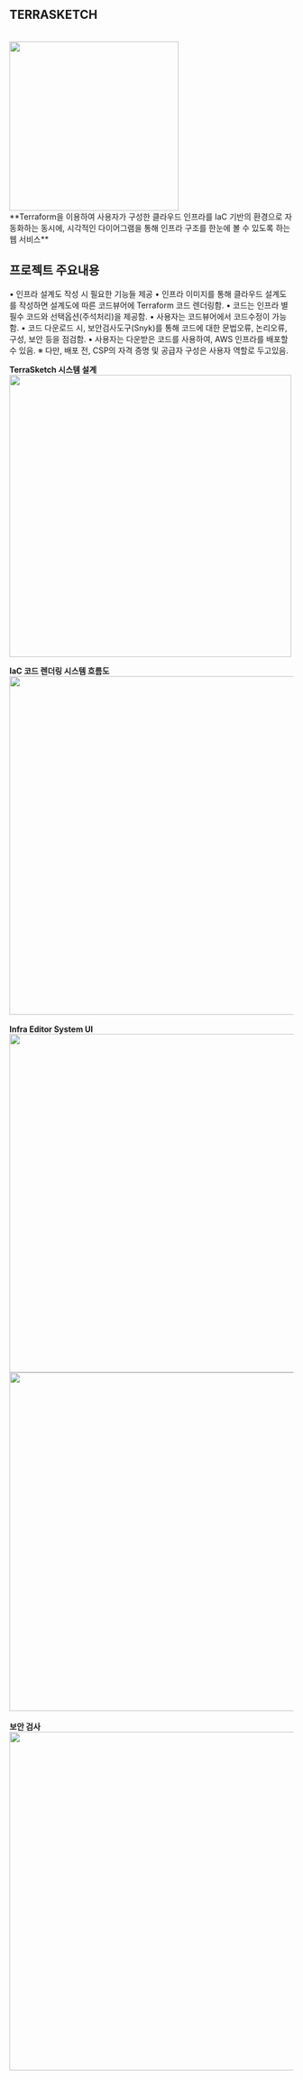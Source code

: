 ## TERRASKETCH
<br/>
<img src=https://github.com/Cloud-IaC-Diagram/TerraSketch/assets/67528774/64a9fdb8-28b5-4965-b9fe-a86ca6399f42 width=300>
<br/>
**Terraform을 이용하여 사용자가 구성한 클라우드 인프라를 IaC 기반의 환경으로 자동화하는 동시에, 시각적인 다이어그램을 통해 인프라 구조를 한눈에 볼 수 있도록 하는 웹 서비스**

## **프로젝트 주요내용**
• 인프라 설계도 작성 시 필요한 기능들 제공
• 인프라 이미지를 통해 클라우드 설계도를 작성하면 설계도에 따른 코드뷰어에 Terraform 코드 렌더링함.
• 코드는 인프라 별 필수 코드와 선택옵션(주석처리)을 제공함.
• 사용자는 코드뷰어에서 코드수정이 가능함.
• 코드 다운로드 시, 보안검사도구(Snyk)를 통해 코드에 대한 문법오류, 논리오류, 구성, 보안 등을 점검함.
• 사용자는 다운받은 코드를 사용하여, AWS 인프라를 배포할 수 있음.
※ 다만, 배포 전, CSP의 자격 증명 및 공급자 구성은 사용자 역할로 두고있음.

**TerraSketch 시스템 설계**
<br/>
<img src=ttps://github.com/8hojung24/TerraSketch/assets/67528774/b6aa41f2-9b24-4369-9a16-06342698e24d width=500>


**IaC 코드 렌더링 시스템 흐름도**
<br/>
<img src=https://github.com/Cloud-IaC-Diagram/TerraSketch/assets/67528774/0e1c80f2-13f5-4f03-9702-e437a0599fda width='600'>
<br/><br/>
**Infra Editor System UI**
<br/>
<img src=https://github.com/Cloud-IaC-Diagram/TerraSketch/assets/67528774/889ba481-d1e4-4d21-bceb-e9ff5f841856 width='600'>
<br/>
<img src=https://github.com/Cloud-IaC-Diagram/TerraSketch/assets/67528774/8695a43e-f5a0-44fb-ad3e-93e607889536 width='600'>
<br/><br/>
**보안 검사**
<br/>
<img src=https://github.com/Cloud-IaC-Diagram/TerraSketch/assets/67528774/a5215b7a-faf9-492b-93d0-27986db95232 width='600'>

